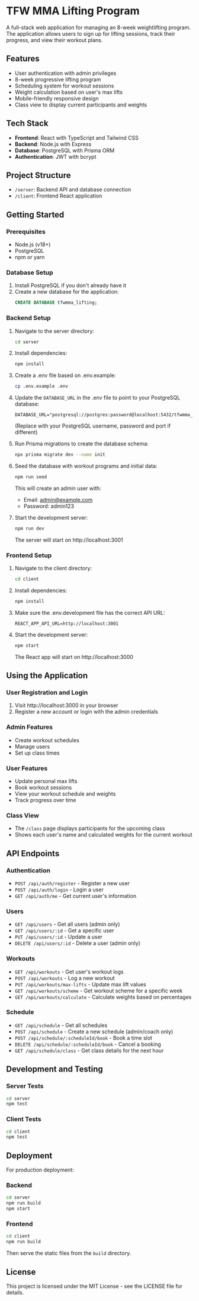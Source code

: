# TFW MMA Lifting Program

A full-stack web application for managing an 8-week weightlifting program. The application allows users to sign up for lifting sessions, track their progress, and view their workout plans.

## Features

- User authentication with admin privileges
- 8-week progressive lifting program
- Scheduling system for workout sessions
- Weight calculation based on user's max lifts
- Mobile-friendly responsive design
- Class view to display current participants and weights

## Tech Stack

- **Frontend**: React with TypeScript and Tailwind CSS
- **Backend**: Node.js with Express
- **Database**: PostgreSQL with Prisma ORM
- **Authentication**: JWT with bcrypt

## Project Structure

- `/server`: Backend API and database connection
- `/client`: Frontend React application

## Getting Started

### Prerequisites

- Node.js (v18+)
- PostgreSQL
- npm or yarn

### Database Setup

1. Install PostgreSQL if you don't already have it
2. Create a new database for the application:
   ```sql
   CREATE DATABASE tfwmma_lifting;
   ```

### Backend Setup

1. Navigate to the server directory:
   ```bash
   cd server
   ```

2. Install dependencies:
   ```bash
   npm install
   ```

3. Create a .env file based on .env.example:
   ```bash
   cp .env.example .env
   ```

4. Update the `DATABASE_URL` in the .env file to point to your PostgreSQL database:
   ```
   DATABASE_URL="postgresql://postgres:password@localhost:5432/tfwmma_lifting"
   ```
   (Replace with your PostgreSQL username, password and port if different)

5. Run Prisma migrations to create the database schema:
   ```bash
   npx prisma migrate dev --name init
   ```

6. Seed the database with workout programs and initial data:
   ```bash
   npm run seed
   ```
   This will create an admin user with:
   - Email: admin@example.com
   - Password: admin123

7. Start the development server:
   ```bash
   npm run dev
   ```
   The server will start on http://localhost:3001

### Frontend Setup

1. Navigate to the client directory:
   ```bash
   cd client
   ```

2. Install dependencies:
   ```bash
   npm install
   ```

3. Make sure the .env.development file has the correct API URL:
   ```
   REACT_APP_API_URL=http://localhost:3001
   ```

4. Start the development server:
   ```bash
   npm start
   ```
   The React app will start on http://localhost:3000

## Using the Application

### User Registration and Login
1. Visit http://localhost:3000 in your browser
2. Register a new account or login with the admin credentials

### Admin Features
- Create workout schedules
- Manage users
- Set up class times

### User Features
- Update personal max lifts
- Book workout sessions
- View your workout schedule and weights
- Track progress over time

### Class View
- The `/class` page displays participants for the upcoming class
- Shows each user's name and calculated weights for the current workout

## API Endpoints

### Authentication
- `POST /api/auth/register` - Register a new user
- `POST /api/auth/login` - Login a user
- `GET /api/auth/me` - Get current user's information

### Users
- `GET /api/users` - Get all users (admin only)
- `GET /api/users/:id` - Get a specific user
- `PUT /api/users/:id` - Update a user
- `DELETE /api/users/:id` - Delete a user (admin only)

### Workouts
- `GET /api/workouts` - Get user's workout logs
- `POST /api/workouts` - Log a new workout
- `PUT /api/workouts/max-lifts` - Update max lift values
- `GET /api/workouts/scheme` - Get workout scheme for a specific week
- `GET /api/workouts/calculate` - Calculate weights based on percentages

### Schedule
- `GET /api/schedule` - Get all schedules
- `POST /api/schedule` - Create a new schedule (admin/coach only)
- `POST /api/schedule/:scheduleId/book` - Book a time slot
- `DELETE /api/schedule/:scheduleId/book` - Cancel a booking
- `GET /api/schedule/class` - Get class details for the next hour

## Development and Testing

### Server Tests
```bash
cd server
npm test
```

### Client Tests
```bash
cd client
npm test
```

## Deployment

For production deployment:

### Backend
```bash
cd server
npm run build
npm start
```

### Frontend
```bash
cd client
npm run build
```
Then serve the static files from the `build` directory.

## License

This project is licensed under the MIT License - see the LICENSE file for details.
